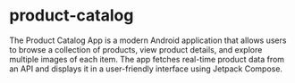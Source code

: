 # product-catalog
The Product Catalog App is a modern Android application that allows users to browse a collection of products, view product details, and explore multiple images of each item. The app fetches real-time product data from an API and displays it in a user-friendly interface using Jetpack Compose.
